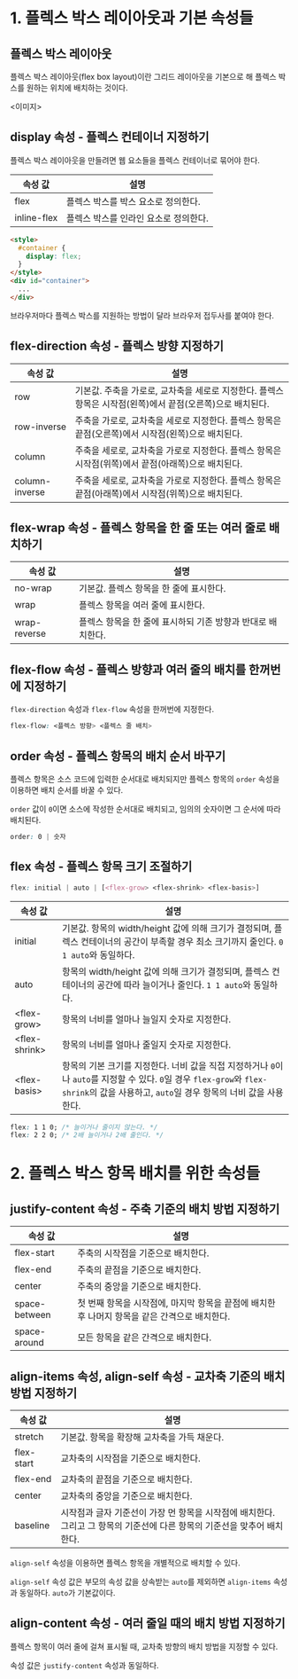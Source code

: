 # 1. 플렉스 박스 레이아웃과 기본 속성들
## 플렉스 박스 레이아웃
플렉스 박스 레이아웃(flex box layout)이란 그리드 레이아웃을 기본으로 해 플렉스 박스를 원하는 위치에 배치하는 것이다.

<이미지>

## display 속성 - 플렉스 컨테이너 지정하기
플렉스 박스 레이아웃을 만들려면 웹 요소들을 플렉스 컨테이너로 묶어야 한다.

|속성 값|설명|
|---|---|
|flex|플렉스 박스를 박스 요소로 정의한다.|
|inline-flex|플렉스 박스를 인라인 요소로 정의한다.|

```html
<style>
  #container {
    display: flex;
  }
</style>
<div id="container">
  ...
</div>
```
브라우저마다 플렉스 박스를 지원하는 방법이 달라 브라우저 접두사를 붙여야 한다.

## flex-direction 속성 - 플렉스 방향 지정하기
|속성 값|설명|
|---|---|
|row|기본값. 주축을 가로로, 교차축을 세로로 지정한다. 플렉스 항목은 시작점(왼쪽)에서 끝점(오른쪽)으로 배치된다.|
|row-inverse|주축을 가로로, 교차축을 세로로 지정한다. 플렉스 항목은 끝점(오른쪽)에서 시작점(왼쪽)으로 배치된다.|
|column|주축을 세로로, 교차축을 가로로 지정한다. 플렉스 항목은 시작점(위쪽)에서 끝점(아래쪽)으로 배치된다.|
|column-inverse|주축을 세로로, 교차축을 가로로 지정한다. 플렉스 항목은 끝점(아래쪽)에서 시작점(위쪽)으로 배치된다.|

## flex-wrap 속성 - 플렉스 항목을 한 줄 또는 여러 줄로 배치하기
|속성 값|설명|
|---|---|
|no-wrap|기본값. 플렉스 항목을 한 줄에 표시한다.|
|wrap|플렉스 항목을 여러 줄에 표시한다.|
|wrap-reverse|플렉스 항목을 한 줄에 표시하되 기존 방향과 반대로 배치한다.|

## flex-flow 속성 - 플렉스 방향과 여러 줄의 배치를 한꺼번에 지정하기
`flex-direction` 속성과 `flex-flow` 속성을 한꺼번에 지정한다.
```css
flex-flow: <플렉스 방향> <플렉스 줄 배치>
```

## order 속성 - 플렉스 항목의 배치 순서 바꾸기
플렉스 항목은 소스 코드에 입력한 순서대로 배치되지만 플렉스 항목의 `order` 속성을 이용하면 배치 순서를 바꿀 수 있다.

`order` 값이 `0`이면 소스에 작성한 순서대로 배치되고, 임의의 숫자이면 그 순서에 따라 배치된다.
```css
order: 0 | 숫자
```

## flex 속성 - 플렉스 항목 크기 조절하기
```css
flex: initial | auto | [<flex-grow> <flex-shrink> <flex-basis>]
```
|속성 값|설명|
|---|---|
|initial|기본값. 항목의 width/height 값에 의해 크기가 결정되며, 플렉스 컨테이너의 공간이 부족할 경우 최소 크기까지 줄인다. `0 1 auto`와 동일하다.|
|auto|항목의 width/height 값에 의해 크기가 결정되며, 플렉스 컨테이너의 공간에 따라 늘이거나 줄인다. `1 1 auto`와 동일하다.|
|\<flex-grow>|항목의 너비를 얼마나 늘일지 숫자로 지정한다.|
|\<flex-shrink>|항목의 너비를 얼마나 줄일지 숫자로 지정한다.|
|\<flex-basis>|항목의 기본 크기를 지정한다. 너비 값을 직접 지정하거나 `0`이나 `auto`를 지정할 수 있다. `0`일 경우 `flex-grow`와 `flex-shrink`의 값을 사용하고, `auto`일 경우 항목의 너비 값을 사용한다.|

```css
flex: 1 1 0; /* 늘이거나 줄이지 않는다. */
flex: 2 2 0; /* 2배 늘이거나 2배 줄인다. */
```

# 2. 플렉스 박스 항목 배치를 위한 속성들
## justify-content 속성 - 주축 기준의 배치 방법 지정하기
|속성 값|설명|
|---|---|
|flex-start|주축의 시작점을 기준으로 배치한다.|
|flex-end|주축의 끝점을 기준으로 배치한다.|
|center|주축의 중앙을 기준으로 배치한다.|
|space-between|첫 번째 항목을 시작점에, 마지막 항목을 끝점에 배치한 후 나머지 항목을 같은 간격으로 배치한다.|
|space-around|모든 항목을 같은 간격으로 배치한다.|

## align-items 속성, align-self 속성 - 교차축 기준의 배치 방법 지정하기
|속성 값|설명|
|---|---|
|stretch|기본값. 항목을 확장해 교차축을 가득 채운다.|
|flex-start|교차축의 시작점을 기준으로 배치한다.|
|flex-end|교차축의 끝점을 기준으로 배치한다.|
|center|교차축의 중앙을 기준으로 배치한다.|
|baseline|시작점과 글자 기준선이 가장 먼 항목을 시작점에 배치한다. 그리고 그 항목의 기준선에 다른 항목의 기준선을 맞추어 배치한다.|

`align-self` 속성을 이용하면 플렉스 항목을 개별적으로 배치할 수 있다.

`align-self` 속성 값은 부모의 속성 값을 상속받는 `auto`를 제외하면 `align-items` 속성과 동일하다. `auto`가 기본값이다.

## align-content 속성 - 여러 줄일 때의 배치 방법 지정하기
플렉스 항목이 여러 줄에 걸쳐 표시될 때, 교차축 방향의 배치 방법을 지정할 수 있다.

속성 값은 `justify-content` 속성과 동일하다.
